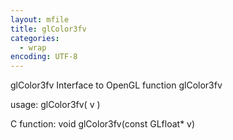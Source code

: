 ```yaml
---
layout: mfile
title: glColor3fv
categories:
  - wrap
encoding: UTF-8
---
```


glColor3fv  Interface to OpenGL function glColor3fv

usage:  glColor3fv( v )

C function:  void glColor3fv(const GLfloat\* v)